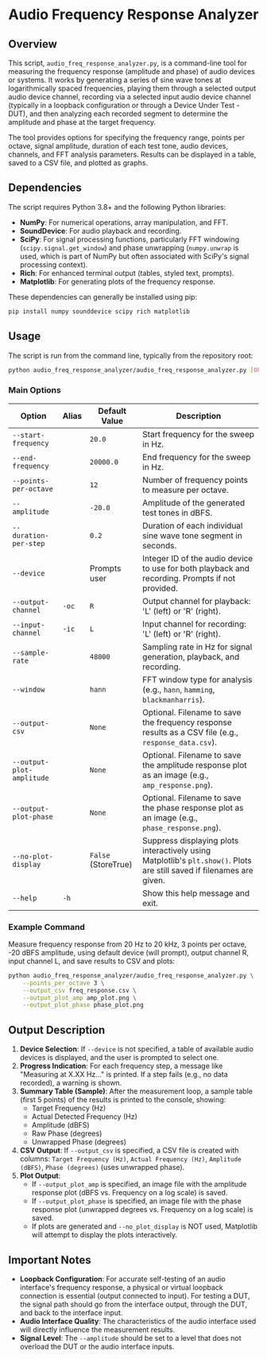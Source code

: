 # Audio Frequency Response Analyzer

## Overview

This script, `audio_freq_response_analyzer.py`, is a command-line tool for measuring the frequency response (amplitude and phase) of audio devices or systems. It works by generating a series of sine wave tones at logarithmically spaced frequencies, playing them through a selected output audio device channel, recording via a selected input audio device channel (typically in a loopback configuration or through a Device Under Test - DUT), and then analyzing each recorded segment to determine the amplitude and phase at the target frequency.

The tool provides options for specifying the frequency range, points per octave, signal amplitude, duration of each test tone, audio devices, channels, and FFT analysis parameters. Results can be displayed in a table, saved to a CSV file, and plotted as graphs.

## Dependencies

The script requires Python 3.8+ and the following Python libraries:
- **NumPy**: For numerical operations, array manipulation, and FFT.
- **SoundDevice**: For audio playback and recording.
- **SciPy**: For signal processing functions, particularly FFT windowing (`scipy.signal.get_window`) and phase unwrapping (`numpy.unwrap` is used, which is part of NumPy but often associated with SciPy's signal processing context).
- **Rich**: For enhanced terminal output (tables, styled text, prompts).
- **Matplotlib**: For generating plots of the frequency response.

These dependencies can generally be installed using pip:
```bash
pip install numpy sounddevice scipy rich matplotlib
```

## Usage

The script is run from the command line, typically from the repository root:
```bash
python audio_freq_response_analyzer/audio_freq_response_analyzer.py [OPTIONS]
```

### Main Options

| Option                | Alias | Default Value      | Description                                                                                                |
|-----------------------|-------|--------------------|------------------------------------------------------------------------------------------------------------|
| `--start-frequency`   |       | `20.0`             | Start frequency for the sweep in Hz.                                                                       |
| `--end-frequency`     |       | `20000.0`          | End frequency for the sweep in Hz.                                                                         |
| `--points-per-octave` |       | `12`               | Number of frequency points to measure per octave.                                                          |
| `--amplitude`         |       | `-20.0`            | Amplitude of the generated test tones in dBFS.                                                             |
| `--duration-per-step` |       | `0.2`              | Duration of each individual sine wave tone segment in seconds.                                               |
| `--device`            |       | Prompts user       | Integer ID of the audio device to use for both playback and recording. Prompts if not provided.            |
| `--output-channel`    | `-oc` | `R`                | Output channel for playback: 'L' (left) or 'R' (right).                                                    |
| `--input-channel`     | `-ic` | `L`                | Input channel for recording: 'L' (left) or 'R' (right).                                                    |
| `--sample-rate`       |       | `48000`            | Sampling rate in Hz for signal generation, playback, and recording.                                        |
| `--window`            |       | `hann`             | FFT window type for analysis (e.g., `hann`, `hamming`, `blackmanharris`).                                  |
| `--output-csv`        |       | `None`             | Optional. Filename to save the frequency response results as a CSV file (e.g., `response_data.csv`).       |
| `--output-plot-amplitude` |       | `None`             | Optional. Filename to save the amplitude response plot as an image (e.g., `amp_response.png`).             |
| `--output-plot-phase` |       | `None`             | Optional. Filename to save the phase response plot as an image (e.g., `phase_response.png`).               |
| `--no-plot-display`   |       | `False` (StoreTrue)| Suppress displaying plots interactively using Matplotlib's `plt.show()`. Plots are still saved if filenames are given. |
| `--help`              | `-h`  |                    | Show this help message and exit.                                                                           |

### Example Command

Measure frequency response from 20 Hz to 20 kHz, 3 points per octave, -20 dBFS amplitude, using default device (will prompt), output channel R, input channel L, and save results to CSV and plots:
```bash
python audio_freq_response_analyzer/audio_freq_response_analyzer.py \
    --points_per_octave 3 \
    --output_csv freq_response.csv \
    --output_plot_amp amp_plot.png \
    --output_plot_phase phase_plot.png
```

## Output Description

1.  **Device Selection**: If `--device` is not specified, a table of available audio devices is displayed, and the user is prompted to select one.
2.  **Progress Indication**: For each frequency step, a message like "Measuring at X.XX Hz..." is printed. If a step fails (e.g., no data recorded), a warning is shown.
3.  **Summary Table (Sample)**: After the measurement loop, a sample table (first 5 points) of the results is printed to the console, showing:
    *   Target Frequency (Hz)
    *   Actual Detected Frequency (Hz)
    *   Amplitude (dBFS)
    *   Raw Phase (degrees)
    *   Unwrapped Phase (degrees)
4.  **CSV Output**: If `--output_csv` is specified, a CSV file is created with columns: `Target Frequency (Hz)`, `Actual Frequency (Hz)`, `Amplitude (dBFS)`, `Phase (degrees)` (uses unwrapped phase).
5.  **Plot Output**:
    *   If `--output_plot_amp` is specified, an image file with the amplitude response plot (dBFS vs. Frequency on a log scale) is saved.
    *   If `--output_plot_phase` is specified, an image file with the phase response plot (unwrapped degrees vs. Frequency on a log scale) is saved.
    *   If plots are generated and `--no_plot_display` is NOT used, Matplotlib will attempt to display the plots interactively.

## Important Notes

-   **Loopback Configuration**: For accurate self-testing of an audio interface's frequency response, a physical or virtual loopback connection is essential (output connected to input). For testing a DUT, the signal path should go from the interface output, through the DUT, and back to the interface input.
-   **Audio Interface Quality**: The characteristics of the audio interface used will directly influence the measurement results.
-   **Signal Level**: The `--amplitude` should be set to a level that does not overload the DUT or the audio interface inputs.
